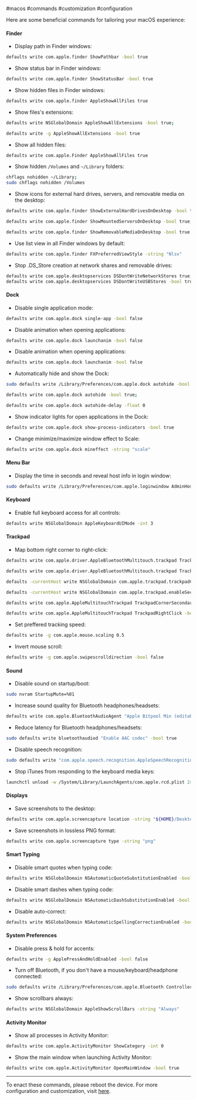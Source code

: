 #macos #commands #customization #configuration

Here are some beneficial commands for tailoring your macOS experience:
#### Finder

- Display path in Finder windows:
``` bash
defaults write com.apple.finder ShowPathbar -bool true
```

- Show status bar in Finder windows:
``` bash
defaults write com.apple.finder ShowStatusBar -bool true
```

- Show hidden files in Finder windows:
``` bash
defaults write com.apple.finder AppleShowAllFiles true
```

- Show files's extensions:
``` bash
defaults write NSGlobalDomain AppleShowAllExtensions -bool true;

defaults write -g AppleShowAllExtensions -bool true
```

- Show all hidden files:
``` bash
defaults write com.apple.Finder AppleShowAllFiles true
```

- Show hidden `/Volumes` and `~/Library` folders:
``` bash
chflags nohidden ~/Library;
sudo chflags nohidden /Volumes
```

- Show icons for external hard drives, servers, and removable media on the desktop:
``` bash
defaults write com.apple.finder ShowExternalHardDrivesOnDesktop -bool true;

defaults write com.apple.finder ShowMountedServersOnDesktop -bool true;

defaults write com.apple.finder ShowRemovableMediaOnDesktop -bool true
```

- Use list view in all Finder windows by default:
``` bash
defaults write com.apple.finder FXPreferredViewStyle -string "Nlsv"
```

- Stop .DS_Store creation at network shares and removable drives:
``` bash
defaults write com.apple.desktopservices DSDontWriteNetworkStores true;
defaults write com.apple.desktopservices DSDontWriteUSBStores -bool true
```

#### Dock

- Disable single application mode:
``` bash
defaults write com.apple.dock single-app -bool false
```

- Disable animation when opening applications:
``` bash
defaults write com.apple.dock launchanim -bool false
```

- Disable animation when opening applications:
``` bash
defaults write com.apple.dock launchanim -bool false
```

- Automatically hide and show the Dock:
``` bash
sudo defaults write /Library/Preferences/com.apple.dock autohide -bool true;

defaults write com.apple.dock autohide -bool true;

defaults write com.apple.dock autohide-delay -float 0
```

- Show indicator lights for open applications in the Dock:
``` bash
defaults write com.apple.dock show-process-indicators -bool true
```

- Change minimize/maximize window effect to Scale:
``` bash
defaults write com.apple.dock mineffect -string "scale"
```

#### Menu Bar

- Display the time in seconds and reveal host info in login window:
``` bash
sudo defaults write /Library/Preferences/com.apple.loginwindow AdminHostInfo HostName
```

#### Keyboard

- Enable full keyboard access for all controls:
``` bash
defaults write NSGlobalDomain AppleKeyboardUIMode -int 3
```

#### Trackpad

- Map bottom right corner to right-click:
``` bash
defaults write com.apple.driver.AppleBluetoothMultitouch.trackpad TrackpadCornerSecondaryClick -int 2;

defaults write com.apple.driver.AppleBluetoothMultitouch.trackpad TrackpadRightClick -bool true;

defaults -currentHost write NSGlobalDomain com.apple.trackpad.trackpadCornerClickBehavior -int 1;

defaults -currentHost write NSGlobalDomain com.apple.trackpad.enableSecondaryClick -bool true;

defaults write com.apple.AppleMultitouchTrackpad TrackpadCornerSecondaryClick -int 2;

defaults write com.apple.AppleMultitouchTrackpad TrackpadRightClick -bool true;
```

- Set preffered tracking speed:
``` bash
defaults write -g com.apple.mouse.scaling 0.5
```

- Invert mouse scroll:
``` bash
defaults write -g com.apple.swipescrolldirection -bool false
```

#### Sound

- Disable sound on startup/boot:
``` bash
sudo nvram StartupMute=%01
```

- Increase sound quality for Bluetooth headphones/headsets:
``` bash
defaults write com.apple.BluetoothAudioAgent "Apple Bitpool Min (editable)" -int 40
```

- Reduce latency for Bluetooth headphones/headsets:
``` bash
sudo defaults write bluetoothaudiod "Enable AAC codec" -bool true
```

- Disable speech recognition:
``` bash
sudo defaults write "com.apple.speech.recognition.AppleSpeechRecognition.prefs" StartSpeakableItems -bool false
```

- Stop iTunes from responding to the keyboard media keys:
``` bash
launchctl unload -w /System/Library/LaunchAgents/com.apple.rcd.plist 2> /dev/null
```

#### Displays

- Save screenshots to the desktop:
``` bash
defaults write com.apple.screencapture location -string "${HOME}/Desktop"
```

- Save screenshots in lossless PNG format:
``` bash
defaults write com.apple.screencapture type -string "png"
```

#### Smart Typing

- Disable smart quotes when typing code:
``` bash
defaults write NSGlobalDomain NSAutomaticQuoteSubstitutionEnabled -bool false
```

- Disable smart dashes when typing code:
``` bash
defaults write NSGlobalDomain NSAutomaticDashSubstitutionEnabled -bool false
```

- Disable auto-correct:
``` bash
defaults write NSGlobalDomain NSAutomaticSpellingCorrectionEnabled -bool false
```

#### System Preferences

- Disable press & hold for accents:
``` bash
defaults write -g ApplePressAndHoldEnabled -bool false
```

- Turn off Bluetooth, if you don't have a mouse/keyboard/headphone connected:
``` bash
sudo defaults write /Library/Preferences/com.apple.Bluetooth ControllerPowerState -int 0
```

- Show scrollbars always:
``` bash
defaults write NSGlobalDomain AppleShowScrollBars -string "Always"
```

#### Activity Monitor

- Show all processes in Activity Monitor:
``` bash
defaults write com.apple.ActivityMonitor ShowCategory -int 0
```

- Show the main window when launching Activity Monitor:
``` bash
defaults write com.apple.ActivityMonitor OpenMainWindow -bool true
```

---

To enact these commands, please reboot the device.
For more configuration and customization, visit [here](https://wilsonmar.github.io/dotfiles/).

